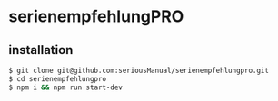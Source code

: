 # serienempfehlungPRO

## installation

````bash
$ git clone git@github.com:seriousManual/serienempfehlungpro.git
$ cd serienempfehlungpro
$ npm i && npm run start-dev
````